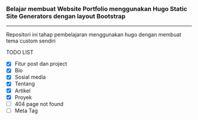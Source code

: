 ### Belajar membuat Website Portfolio menggunakan Hugo Static Site Generators dengan layout Bootstrap
---

Repositori ini tahap pembelajaran menggunakan hugo dengan membuat tema custom sendiri

TODO LIST
- [x] Fitur post dan project
- [x] Bio
- [x] Sosial media
- [x] Tentang
- [x] Artikel
- [x] Proyek
- [ ] 404 page not found
- [ ] Meta Tag